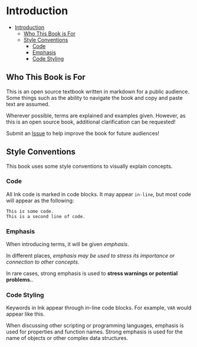 # Introduction

- [Introduction](#introduction)
  - [Who This Book is For](#who-this-book-is-for)
  - [Style Conventions](#style-conventions)
    - [Code](#code)
    - [Emphasis](#emphasis)
    - [Code Styling](#code-styling)

## Who This Book is For

This is an open source textbook written in markdown for a public audience. Some things such as the ability to navigate the book and copy and paste text are assumed.

Wherever possible, terms are explained and examples given. However, as this is an open source book, additional clarification can be requested!

Submit an [Issue](https://github.com/videlais/Unofficial-Ink-Cookbook/issues) to help improve the book for future audiences!

## Style Conventions

This book uses some style conventions to visually explain concepts.

### Code

All Ink code is marked in code blocks. It may appear `in-line`, but most code will appear as the following:

```ink
This is some code.
This is a second line of code.
```

### Emphasis

When introducing terms, it will be given *emphasis*.

In different places, *emphasis may be used to stress its importance or connection to other concepts.*

In rare cases, strong emphasis is used to **stress warnings or potential problems.**.

### Code Styling

Keywords in Ink appear through in-line code blocks. For example, `VAR` would appear like this.

When discussing other scripting or programming languages, emphasis is used for properties and function names. Strong emphasis is used for the name of objects or other complex data structures.
